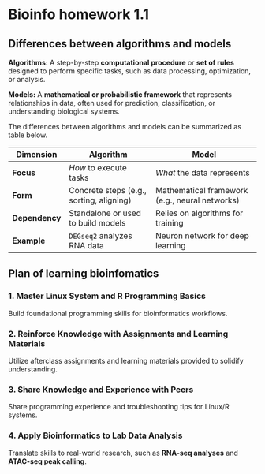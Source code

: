 # Bioinfo homework 1.1
## Differences between algorithms and models
**Algorithms:** A step-by-step **computational procedure** or **set of rules** designed to perform specific tasks, such as data processing, optimization, or analysis. 

**Models:** A **mathematical or probabilistic framework** that represents relationships in data, often used for prediction, classification, or understanding biological systems.

The differences between algorithms and models can be summarized as table below.

| Dimension       | Algorithm                          | Model                              |
|------------------|------------------------------------|------------------------------------|
| **Focus**        | *How* to execute tasks             | *What* the data represents         |
| **Form**         | Concrete steps (e.g., sorting, aligning)     | Mathematical framework (e.g., neural networks) |
| **Dependency**   | Standalone or used to build models | Relies on algorithms for training  |
| **Example**      | `DEGseq2` analyzes RNA data  | Neuron network for deep learning |

## Plan of learning bioinfomatics
### 1. Master Linux System and R Programming Basics
Build foundational programming skills for bioinformatics workflows.
### 2. Reinforce Knowledge with Assignments and Learning Materials
Utilize afterclass assignments and learning materials provided to solidify understanding.
### 3. Share Knowledge and Experience with Peers
Share programming experience and troubleshooting tips for Linux/R systems.
### 4. Apply Bioinformatics to Lab Data Analysis
Translate skills to real-world research, such as **RNA-seq analyses** and **ATAC-seq peak calling**.
